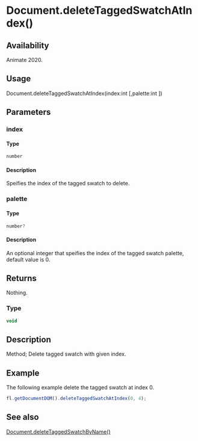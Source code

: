 # Document.deleteTaggedSwatchAtIndex()

## Availability

Animate 2020.

## Usage

Document.deleteTaggedSwatchAtIndex(index:int [,palette:int ])

## Parameters

### **index**

#### Type

```typescript
number
```

#### Description

Speifies the index of the tagged swatch to delete.

### **palette**

#### Type

```typescript
number?
```

#### Description

An optional integer that speifies the index of the tagged swatch palette, default value is 0.

## Returns

Nothing.

### Type

```typescript
void
```

## Description

Method; Delete tagged swatch with given index.

## Example

The following example delete the tagged swatch at index 0.

```javascript
fl.getDocumentDOM().deleteTaggedSwatchAtIndex(0, 4);
```

## See also

[Document.deleteTaggedSwatchByName()](../Document_object/Document6066.md)
